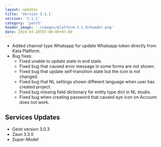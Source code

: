 ```yaml
---
layout: updates
title: 'Version 3.1.1'
version: '3.1.1'
category: 'patch'
header_image: './images/platform-3.1.0/header.png'
date: 2019-03-20T07:00:00+07:00
---
```


- Added channel type Whatsapp for update Whatsapp token directly from Kata Platform.
- Bug fixes:
  - Fixed unable to update state in end state.
  - Fixed bug that caused error message in some forms are not shown.
  - Fixed bug that update self-transition state but the icon is not changed.
  - Fixed bug that NL settings shown different language when user has created project.
  - Fixed bug missing field dictionary for entity type dict in NL studio.
  - Fixed bug when creating password that caused eye icon on Account does not work.

## Services Updates

- Geist version 3.0.3
- Zaun 3.3.0
- Super-Model
